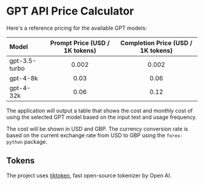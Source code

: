 # GPT API Price Calculator

Here's a reference pricing for the available GPT models:

| Model | Prompt Price (USD / 1K tokens) | Completion Price (USD / 1K tokens) |
| :--- | :---: | :---: |
| gpt-3.5-turbo | 0.002 | 0.002 |
| gpt-4-8k | 0.03 | 0.06 |
| gpt-4-32k | 0.06 | 0.12 |

The application will output a table that shows the cost and monthly cost of using the selected GPT model based on the input text and usage frequency.

The cost will be shown in USD and GBP. The currency conversion rate is based on the current exchange rate from USD to GBP using the `forex-python` package.

## Tokens
The project uses [tiktoken](https://github.com/openai/openai-cookbook/blob/main/examples/How_to_count_tokens_with_tiktoken.ipynb), fast open-source tokenizer by Open AI.